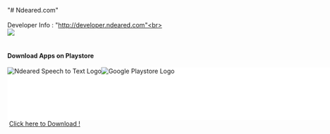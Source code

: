 "# Ndeared.com"<br><br>
Developer Info : "http://developer.ndeared.com"<br><br>
<img src = "http://developer.ndeared.com/devinfo_screenshot.png" /><br><br>
<h4>Download Apps on Playstore</h4>
<div style="width:830; background-color:white; height:120px; overflow:scroll; overflow-x: scroll;overflow-y: hidden;">
      <img style=" float:left; display:inline" src="http://developer.ndeared.com/ndeared_speechtotext_logo.png" alt="Ndeared Speech to Text Logo" />
      <img style=" float:left; display:inline"  src="https://upload.wikimedia.org/wikipedia/commons/a/af/Google_Play_Store.svg" alt="Google Playstore Logo" />
</div>
&nbsp;<a href="https://play.google.com/store/apps/details?id=com.Ndeared.Inc&hl=en">Click here to Download !</a>

